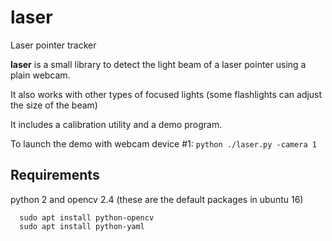 # laser
Laser pointer tracker

**laser** is a small library to detect the light beam of a laser pointer using a plain webcam.

It also works with other types of focused lights (some flashlights can adjust the size of the beam)

It includes a calibration utility and a demo program.

To launch the demo with webcam device #1:
```python ./laser.py -camera 1```

## Requirements

python 2 and opencv 2.4 (these are the default packages in ubuntu 16)
```
  sudo apt install python-opencv
  sudo apt install python-yaml
```
